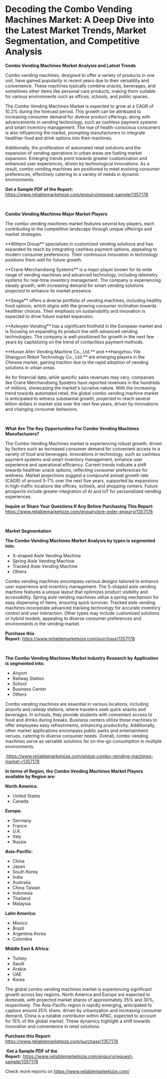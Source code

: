 <p><h1>Decoding the Combo Vending Machines Market: A Deep Dive into the Latest Market Trends, Market Segmentation, and Competitive Analysis</h1></p><p><strong>Combo Vending Machines Market Analysis and Latest Trends</strong></p>
<p><p>Combo vending machines, designed to offer a variety of products in one unit, have gained popularity in recent years due to their versatility and convenience. These machines typically combine snacks, beverages, and sometimes other items like personal care products, making them suitable for various environments such as offices, schools, and public spaces.</p><p>The Combo Vending Machines Market is expected to grow at a CAGR of 10.2% during the forecast period. This growth can be attributed to increasing consumer demand for diverse product offerings, along with advancements in vending technology, such as cashless payment systems and smart inventory management. The rise of health-conscious consumers is also influencing the market, prompting manufacturers to integrate healthier food and drink options into their machines.</p><p>Additionally, the proliferation of automated retail solutions and the expansion of vending operations in urban areas are fueling market expansion. Emerging trends point towards greater customization and enhanced user experiences, driven by technological innovations. As a result, combo vending machines are positioned to meet evolving consumer preferences, effectively catering to a variety of needs in dynamic environments.</p></p>
<p><strong>Get a Sample PDF of the Report:&nbsp;</strong> <a href="https://www.reliablemarketsize.com/enquiry/request-sample/1357178?utm_campaign=3226&utm_medium=2&utm_source=Github&utm_content=ia&utm_term=08042025&utm_id=combo-vending-machines">https://www.reliablemarketsize.com/enquiry/request-sample/1357178</a></p>
<p>&nbsp;</p>
<p><strong>Combo Vending Machines Major Market Players</strong></p>
<p><p>The combo vending machines market features several key players, each contributing to the competitive landscape through unique offerings and market strategies. </p><p>**Wittern Group** specializes in customized vending solutions and has expanded its reach by integrating cashless payment options, appealing to modern consumer preferences. Their continuous innovation in technology positions them well for future growth.</p><p>**Crane Merchandising Systems** is a major player known for its wide range of vending machines and advanced technology, including telemetry systems for real-time inventory management. The company is experiencing steady growth, with increasing demand for smart vending solutions projected to enhance its market presence.</p><p>**Seaga** offers a diverse portfolio of vending machines, including healthy food options, which aligns with the growing consumer inclination towards healthier choices. Their emphasis on sustainability and innovation is expected to drive future market expansion.</p><p>**Azkoyen Vending** has a significant foothold in the European market and is focusing on expanding its product line with advanced vending technologies. The company is well-positioned for growth in the next few years by capitalizing on the trend of contactless payment methods.</p><p>**Hunan Afen Vending Machine Co., Ltd.** and **Hangzhou Yile Shangyun Robot Technology Co., Ltd.** are emerging players in the Chinese market, gaining traction due to the rapid adoption of vending solutions in urban areas. </p><p>As for financial data, while specific sales revenues may vary, companies like Crane Merchandising Systems have reported revenues in the hundreds of millions, showcasing the market's lucrative nature. With the increasing trend towards automated retail, the global combo vending machine market is anticipated to witness substantial growth, projected to reach several billion dollars in market size over the next few years, driven by innovations and changing consumer behaviors.</p></p>
<p>&nbsp;</p>
<p><strong>What Are The Key Opportunities For Combo Vending Machines Manufacturers?</strong></p>
<p><p>The Combo Vending Machines market is experiencing robust growth, driven by factors such as increased consumer demand for convenient access to a variety of food and beverages. Innovations in technology, such as cashless payment systems and smart inventory management, enhance user experience and operational efficiency. Current trends indicate a shift towards healthier snack options, reflecting consumer preferences for wellness. Market projections suggest a compound annual growth rate (CAGR) of around 5-7% over the next five years, supported by expansions in high-traffic locations like offices, schools, and shopping centers. Future prospects include greater integration of AI and IoT for personalized vending experiences.</p></p>
<p><strong>Inquire or Share Your Questions If Any Before Purchasing This Report:</strong> <a href="https://www.reliablemarketsize.com/enquiry/pre-order-enquiry/1357178?utm_campaign=3226&utm_medium=2&utm_source=Github&utm_content=ia&utm_term=08042025&utm_id=combo-vending-machines">https://www.reliablemarketsize.com/enquiry/pre-order-enquiry/1357178</a></p>
<p>&nbsp;</p>
<p><strong>Market Segmentation</strong></p>
<p><strong>The Combo Vending Machines Market Analysis by types is segmented into:</strong></p>
<p><ul><li>S-shaped Aisle Vending Machine</li><li>Spring Aisle Vending Machine</li><li>Tracked Aisle Vending Machine</li><li>Others</li></ul></p>
<p><p>Combo vending machines encompass various designs tailored to enhance user experience and inventory management. The S-shaped aisle vending machine features a unique layout that optimizes product visibility and accessibility. Spring aisle vending machines utilize a spring mechanism for easy dispensing of items, ensuring quick turnover. Tracked aisle vending machines incorporate advanced tracking technology for accurate inventory control and user interaction. Other types may include customized solutions or hybrid models, appealing to diverse consumer preferences and environments in the vending market.</p></p>
<p><strong>Purchase this Report:&nbsp;</strong><a href="https://www.reliablemarketsize.com/purchase/1357178?utm_campaign=3226&utm_medium=2&utm_source=Github&utm_content=ia&utm_term=08042025&utm_id=combo-vending-machines">https://www.reliablemarketsize.com/purchase/1357178</a></p>
<p>&nbsp;</p>
<p><strong>The Combo Vending Machines Market Industry Research by Application is segmented into:</strong></p>
<p><ul><li>Airport</li><li>Railway Station</li><li>School</li><li>Business Center</li><li>Others</li></ul></p>
<p><p>Combo vending machines are essential in various locations, including airports and railway stations, where travelers seek quick snacks and beverages. In schools, they provide students with convenient access to food and drinks during breaks. Business centers utilize these machines to offer employees easy refreshments, enhancing productivity. Additionally, other market applications encompass public parks and entertainment venues, catering to diverse consumer needs. Overall, combo vending machines serve as versatile solutions for on-the-go consumption in multiple environments.</p></p>
<p><a href="https://www.reliablemarketsize.com/global-combo-vending-machines-market-r1357178?utm_campaign=3226&utm_medium=2&utm_source=Github&utm_content=ia&utm_term=08042025&utm_id=combo-vending-machines">&nbsp;https://www.reliablemarketsize.com/global-combo-vending-machines-market-r1357178</a></p>
<p><strong>In terms of Region, the Combo Vending Machines Market Players available by Region are:</strong></p>
<p>
    <p> <strong> North America: </strong>
        <ul>
            <li>United States</li>
            <li>Canada</li>
        </ul>
        </p> 
    <p> <strong> Europe: </strong>
        <ul>
            <li>Germany</li>
            <li>France</li>
            <li>U.K.</li>
            <li>Italy</li>
            <li>Russia</li>
        </ul>
        </p> 
    <p> <strong> Asia-Pacific: </strong>
        <ul>
            <li>China</li>
            <li>Japan</li>
            <li>South Korea</li>
            <li>India</li>
            <li>Australia</li>
            <li>China Taiwan</li>
            <li>Indonesia</li>
            <li>Thailand</li>
            <li>Malaysia</li>
        </ul>
        </p> 
    <p> <strong> Latin America: </strong>
        <ul>
            <li>Mexico</li>
            <li>Brazil</li>
            <li>Argentina Korea</li>
            <li>Colombia</li>
        </ul>
        </p> 
    <p> <strong> Middle East & Africa: </strong>
        <ul>
            <li>Turkey</li>
            <li>Saudi</li>
            <li>Arabia</li>
            <li>UAE</li>
            <li>Korea</li>
        </ul>
    </p>
    </p>
<p><p>The global combo vending machines market is experiencing significant growth across key regions. North America and Europe are expected to dominate, with projected market shares of approximately 35% and 30%, respectively. The Asia-Pacific region is rapidly emerging, anticipated to capture around 25% share, driven by urbanization and increasing consumer demand. China is a notable contributor within APAC, expected to account for 15% of the global market. These dynamics highlight a shift towards innovation and convenience in retail solutions.</p></p>
<p><strong>Purchase this Report: </strong><a href="https://www.reliablemarketsize.com/purchase/1357178?utm_campaign=3226&utm_medium=2&utm_source=Github&utm_content=ia&utm_term=08042025&utm_id=combo-vending-machines">https://www.reliablemarketsize.com/purchase/1357178</a></p>
<p>&nbsp;<strong>Get a Sample PDF of the Report:&nbsp;&nbsp;</strong><a href="https://www.reliablemarketsize.com/enquiry/request-sample/1357178?utm_campaign=3226&utm_medium=2&utm_source=Github&utm_content=ia&utm_term=08042025&utm_id=combo-vending-machines">https://www.reliablemarketsize.com/enquiry/request-sample/1357178</a></p>
<p><strong></strong></p>
<p>Check more reports on <a href="https://www.reliablemarketsize.com/?utm_campaign=3226&utm_medium=2&utm_source=Github&utm_content=ia&utm_term=08042025&utm_id=combo-vending-machines">https://www.reliablemarketsize.com/</a></p>